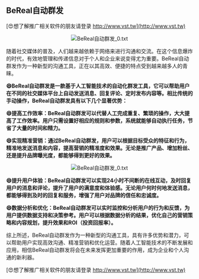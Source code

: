 ## **BeReal自动群发**

[😍想了解推广相关软件的朋友请登录 http://www.vst.tw](http://www.vst.tw)

 <center><img src="https://vst.tw/MP4/tuiguang/png/6.png" alt="BeReal自动群发_0.txt"></center>

随着社交媒体的普及，人们越来越依赖于网络来进行沟通和交流。在这个信息爆炸的时代，有效地管理和传递信息对于个人和企业来说变得尤为重要。BeReal自动群发作为一种新型的沟通工具，正在以其高效、便捷的特点受到越来越多人的青睐。

**😄BeReal自动群发是一款基于人工智能技术的自动化群发工具，它可以帮助用户在不同的社交媒体平台上自动发送消息、回复评论、定时发布内容等。相比传统的手动操作，BeReal自动群发具有以下几个显著优势：**

**😄提高工作效率：BeReal自动群发可以代替人工完成重复、繁琐的操作，大大提高了工作效率。用户只需设置好相应的规则和参数，系统就能够自动执行任务，节省了大量的时间和精力。**

**😄实现精准营销：通过BeReal自动群发，用户可以根据目标受众的特征和行为，精准地发送消息和内容，提高营销的精准度和效果。无论是推广产品、增加粉丝、还是提升品牌曝光度，都能够得到更好的效果。**

 <center><img src="https://vst.tw/MP4/tuiguang/png/6.png" alt="BeReal自动群发_0.txt"></center>

**😄提升用户体验：BeReal自动群发可以实现24小时不间断的在线互动，及时回复用户的消息和评论，提升了用户的满意度和体验感。无论用户何时何地发送消息，都能够得到及时的回复和服务，增强了用户对品牌的信任和忠诚度。**

**😄数据分析和优化：BeReal自动群发可以实时监控和分析用户的行为和反馈，为用户提供数据支持和决策参考。用户可以根据数据分析的结果，优化自己的营销策略和内容规划，提升效果和ROI（投资回报率）。**

综上所述，BeReal自动群发作为一种新型的沟通工具，具有许多优势和潜力，可以帮助用户实现高效沟通、精准营销和优化运营。随着人工智能技术的不断发展和应用，相信BeReal自动群发将会在未来发挥更加重要的作用，成为企业和个人沟通的新利器。

[😍想了解推广相关软件的朋友请登录 http://www.vst.tw](http://www.vst.tw)



